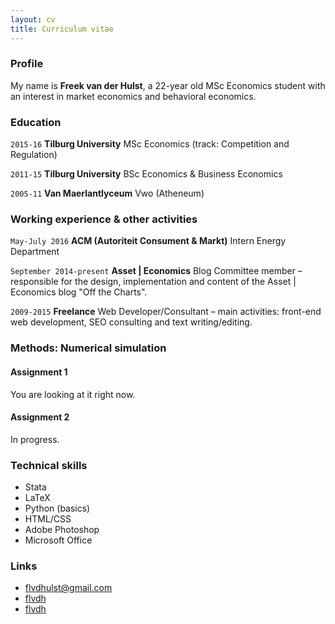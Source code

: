 ```yaml
---
layout: cv
title: Curriculum vitae
---
```



### Profile

My name is **Freek van der Hulst**, a 22-year old MSc Economics student with an interest in market economics and behavioral economics. 

### Education

`2015-16`
__Tilburg University__ MSc Economics (track: Competition and Regulation)

`2011-15`
__Tilburg University__ BSc Economics & Business Economics

`2005-11`
__Van Maerlantlyceum__ Vwo (Atheneum)

### Working experience & other activities

`May-July 2016`
__ACM (Autoriteit Consument & Markt)__ Intern Energy Department

`September 2014-present`
__Asset | Economics__ Blog Committee member – responsible for the design, implementation and content of the Asset | Economics blog "Off the Charts".

`2009-2015`
__Freelance__ Web Developer/Consultant – main activities: front-end web development, SEO consulting and text writing/editing.

### Methods: Numerical simulation

#### Assignment 1

You are looking at it right now.

#### Assignment 2

In progress.


### Technical skills

* Stata
* LaTeX
* Python (basics)
* HTML/CSS
* Adobe Photoshop
* Microsoft Office


### Links

* <i class="fa fa-envelope"></i> <a href="mailto:flvdhulst@gmail.com">flvdhulst@gmail.com</a><br />
* <i class="fa fa-github"></i> <a href="http://github.com/flvdh">flvdh</a><br />
* <i class="fa fa-linkedin"></i> <a href="http://linkedin.com/in/flvdh">flvdh</a><br />

<!-- ### Footer

Last updated: March 2016 -->
